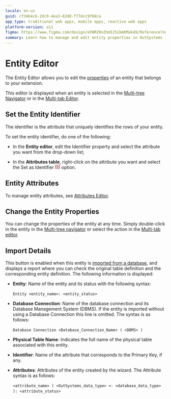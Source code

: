 ```yaml
---
locale: en-us
guid: cf34b4c6-2dc9-4ea3-82d0-f77dcc9f68ca
app_type: traditional web apps, mobile apps, reactive web apps
platform-version: o11
figma: https://www.figma.com/design/eFWRZ0nZhm5J5ibmKMak49/Reference?node-id=3063-7&t=0cuQUgeosMV2m0Kw-1
summary: Learn how to manage and edit entity properties in OutSystems 11 (O11) using the Entity Editor.
---
```

# Entity Editor

The Entity Editor allows you to edit the [properties](<../element-property/entity.md>) of an entity that belongs to your extension.

This editor is displayed when an entity is selected in the [Multi-tree Navigator](<../multi-tree-navigator.md>) or in the [Multi-tab Editor](<../multi-tab-editors.md>).

## Set the Entity Identifier

The identifier is the attribute that uniquely identifies the rows of your entity.

To set the entity identifier, do one of the following:

* In the **Entity editor**, edit the Identifier property and select the attribute you want from the drop-down list;

* In the **Attributes table**, right-click on the attribute you want and select the Set as Identifier ![Context menu with 'Set as Identifier' option highlighted for setting the entity identifier in the Attributes table](images/identifier-icon.png "Set as Identifier Option") option.

## Entity Attributes

To manage entity attributes, see [Attributes Editor](<attributes.md>).

## Change the Entity Properties

You can change the properties of the entity at any time. Simply double-click in the entity in the [Multi-tree navigator](<../multi-tree-navigator.md>) or select the action in the [Multi-tab editor](<../workspace.md>).

## Import Details

This button is enabled when this entity is [imported from a database](<../../../integration-with-systems/integration-studio/managing-extensions/entity-import-from-database.md>), and displays a report where you can check the original table definition and the corresponding entity definition. The following information is displayed:

* **Entity**: Name of the entity and its status with the following syntax:

    `Entity <entity_name>: <entity_status>`

* **Database Connection**: Name of the database connection and its Database Management System (DBMS). If the entity is imported without using a Database Connection this line is omitted. The syntax is as follows: 

    `Database Connection <Database_Connection_Name> ( <DBMS> )`

* **Physical Table Name**: Indicates the full name of the physical table associated with this entity.

* **Identifier**: Name of the attribute that corresponds to the Primary Key, if any.

* **Attributes**: Attributes of the entity created by the wizard. The Attribute syntax is as follows:

    `<attribute_name> ( <OutSystems_data_type> <- <database_data_type> ): <attribute_status>`
